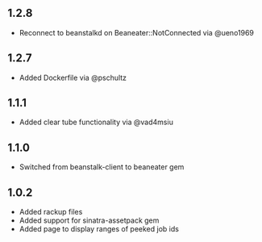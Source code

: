 1.2.8
-----------

- Reconnect to beanstalkd on Beaneater::NotConnected via @ueno1969

1.2.7
-----------

- Added Dockerfile via @pschultz

1.1.1
-----------

- Added clear tube functionality via @vad4msiu


1.1.0
-----------

- Switched from beanstalk-client to beaneater gem


1.0.2
-----------

- Added rackup files
- Added support for sinatra-assetpack gem
- Added page to display ranges of peeked job ids
